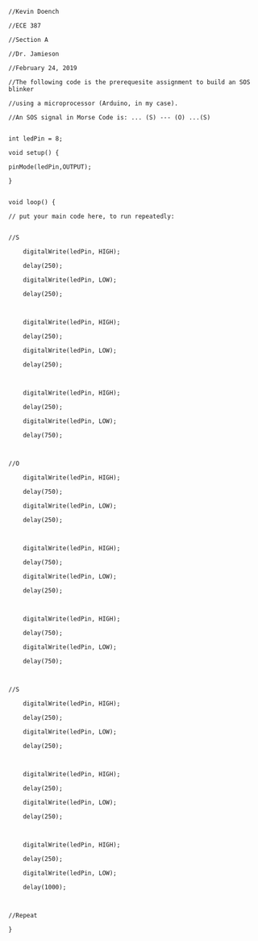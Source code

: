 	//Kevin Doench

	//ECE 387

	//Section A

	//Dr. Jamieson

	//February 24, 2019

	//The following code is the prerequesite assignment to build an SOS blinker

	//using a microprocessor (Arduino, in my case).

	//An SOS signal in Morse Code is: ... (S) --- (O) ...(S)


	int ledPin = 8;

	void setup() {

	pinMode(ledPin,OUTPUT);

	}


	void loop() {

	// put your main code here, to run repeatedly:


	//S

		digitalWrite(ledPin, HIGH);

		delay(250);

		digitalWrite(ledPin, LOW);

		delay(250);



		digitalWrite(ledPin, HIGH);

		delay(250);

		digitalWrite(ledPin, LOW);

		delay(250);



		digitalWrite(ledPin, HIGH);

		delay(250);

		digitalWrite(ledPin, LOW);

		delay(750);



	//O

		digitalWrite(ledPin, HIGH);

		delay(750);

		digitalWrite(ledPin, LOW);

		delay(250);



		digitalWrite(ledPin, HIGH);

		delay(750);

		digitalWrite(ledPin, LOW);

		delay(250);



		digitalWrite(ledPin, HIGH);

		delay(750);

		digitalWrite(ledPin, LOW);

		delay(750);



	//S

		digitalWrite(ledPin, HIGH);

		delay(250);

		digitalWrite(ledPin, LOW);

		delay(250);



		digitalWrite(ledPin, HIGH);

		delay(250);

		digitalWrite(ledPin, LOW);

		delay(250);



		digitalWrite(ledPin, HIGH);

		delay(250);

		digitalWrite(ledPin, LOW);

		delay(1000);



	//Repeat

	}
